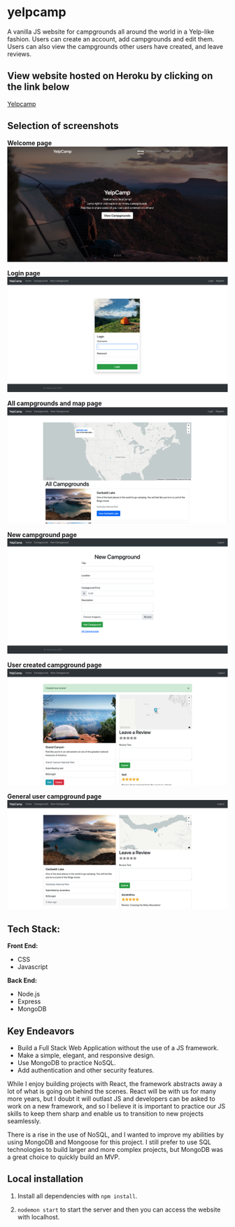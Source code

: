 # yelpcamp

A vanilla JS website for campgrounds all around the world in a Yelp-like fashion. Users can create an account, add campgrounds and edit them. Users can also view the campgrounds other users have created, and leave reviews.

## View website hosted on Heroku by clicking on the link below

[Yelpcamp](https://yelpcamp-sierra.herokuapp.com/)

## Selection of screenshots

**Welcome page**
![Welcome page](https://github.com/Matduro/yelpcamp/blob/main/screenshots/welcome-page.png)

**Login page**
![Login page](https://github.com/Matduro/yelpcamp/blob/main/screenshots/login.png)

**All campgrounds and map page**
![All campgrounds and map page](https://github.com/Matduro/yelpcamp/blob/main/screenshots/all-campgrounds.png)

**New campground page**
![New campground page](https://github.com/Matduro/yelpcamp/blob/main/screenshots/create-campground.png)

**User created campground page**
![User created campground page](https://github.com/Matduro/yelpcamp/blob/main/screenshots/campground-creator-view.png)

**General user campground page**
![General user campground page](https://github.com/Matduro/yelpcamp/blob/main/screenshots/campground-regular-user.png)

## Tech Stack:

**Front End:**

- CSS
- Javascript

**Back End:**

- Node.js
- Express
- MongoDB

## Key Endeavors

- Build a Full Stack Web Application without the use of a JS framework.
- Make a simple, elegant, and responsive design.
- Use MongoDB to practice NoSQL.
- Add authentication and other security features.

While I enjoy building projects with React, the framework abstracts away a lot of what is going on behind the scenes. React will be with us for many more years, but I doubt it will outlast JS and developers can be asked to work on a new framework, and so I believe it is important to practice our JS skills to keep them sharp and enable us to transition to new projects seamlessly.

There is a rise in the use of NoSQL, and I wanted to improve my abilities by using MongoDB and Mongoose for this project. I still prefer to use SQL technologies to build larger and more complex projects, but MongoDB was a great choice to quickly build an MVP.

## Local installation

1. Install all dependencies with `npm install`.

2. `nodemon start` to start the server and then you can access the website with localhost.
